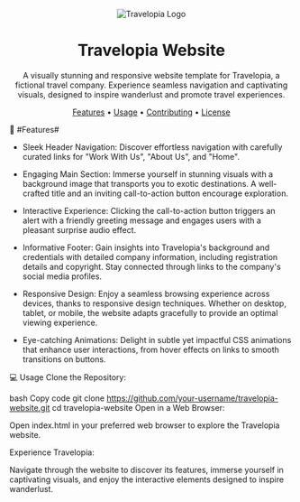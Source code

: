 <p align="center">
  <img src="https://www.drupal.org/files/styles/grid-4-2x/public/travelopia_logo.png?itok=ljzwrdLC" alt="Travelopia Logo">
</p>
<h1 align="center">Travelopia Website</h1>
<p align="center">
  A visually stunning and responsive website template for Travelopia, a fictional travel company. Experience seamless navigation and captivating visuals, designed to inspire wanderlust and promote travel experiences.
</p>
<p align="center">
  <a href="#features">Features</a> •
  <a href="#usage">Usage</a> •
  <a href="#contributing">Contributing</a> •
  <a href="#license">License</a>
</p>

🚀 #Features#
* Sleek Header Navigation: Discover effortless navigation with carefully curated links for "Work With Us", "About Us", and "Home".

* Engaging Main Section: Immerse yourself in stunning visuals with a background image that transports you to exotic destinations. A well-crafted title and an inviting call-to-action button encourage exploration.

* Interactive Experience: Clicking the call-to-action button triggers an alert with a friendly greeting message and engages users with a pleasant surprise audio effect.

* Informative Footer: Gain insights into Travelopia's background and credentials with detailed company information, including registration details and copyright. Stay connected through links to the company's social media profiles.

* Responsive Design: Enjoy a seamless browsing experience across devices, thanks to responsive design techniques. Whether on desktop, tablet, or mobile, the website adapts gracefully to provide an optimal viewing experience.

* Eye-catching Animations: Delight in subtle yet impactful CSS animations that enhance user interactions, from hover effects on links to smooth transitions on buttons.

💻 Usage
Clone the Repository:

bash
Copy code
git clone https://github.com/your-username/travelopia-website.git
cd travelopia-website
Open in a Web Browser:

Open index.html in your preferred web browser to explore the Travelopia website.

Experience Travelopia:

Navigate through the website to discover its features, immerse yourself in captivating visuals, and enjoy the interactive elements designed to inspire wanderlust.
